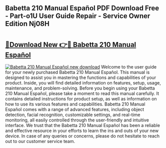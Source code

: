 ## Babetta 210 Manual Español PDF Download Free - Part-o1U User Guide Repair - Service Owner Edition Nj08H

# <h2><a href="http://bc4130.oget.top/?id=Babetta+210+Manual+Espa%c3%b1ol">🔗Download New 👉🔴 Babetta 210 Manual Español</a></h2>

[![Babetta 210 Manual Español new download](https://i.imgur.com/5g1atiW.png)](http://bc4130.oget.top/?id=Babetta+210+Manual+Espa%c3%b1ol)
Welcome to the user guide for your newly purchased Babetta 210 Manual Español. This manual is designed to assist you in mastering the functions and capabilities of your product. Inside, you will find detailed information on features, setup, usage, maintenance, and problem-solving. Before you begin using your Babetta 210 Manual Español, please take a moment to read this manual carefully. It contains detailed instructions for product setup, as well as information on how to use its various features and capabilities. Babetta 210 Manual Español comes with a range of advanced features, including object detection, facial recognition, customizable settings, and real-time monitoring, all easily controlled through the user-friendly and intuitive interface. We trust that the Babetta 210 Manual Español has been a reliable and effective resource in your efforts to learn the ins and outs of your new device. In case of any queries or concerns, please do not hesitate to reach out to our customer service team.
